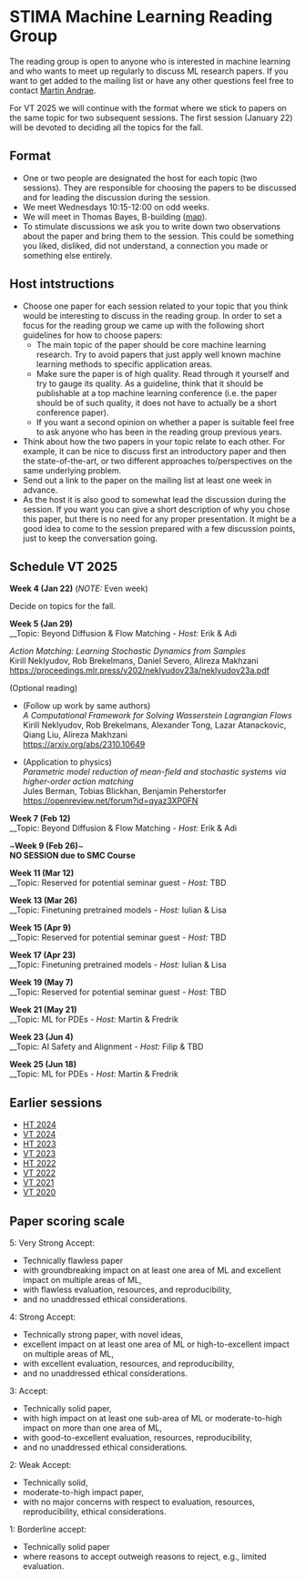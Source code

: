 # STIMA Machine Learning Reading Group
The reading group is open to anyone who is interested in machine learning and who wants to meet up regularly to discuss ML research papers.
If you want to get added to the mailing list or have any other questions feel free to contact [Martin Andrae](https://liu.se/en/employee/maran77).

For VT 2025 we will continue with the format where we stick to papers on the same topic for two subsequent sessions. The first session (January 22) will be devoted to deciding all the topics for the fall.

## Format
* One or two people are designated the host for each topic (two sessions). They are responsible for choosing the papers to be discussed and for leading the discussion during the session.
* We meet Wednesdays 10:15-12:00 on odd weeks.
* We will meet in Thomas Bayes, B-building ([map](https://www.ida.liu.se/department/location/search.en.shtml?keyword=thomas+bayes)).
* To stimulate discussions we ask you to write down two observations about the paper and bring them to the session. This could be something you liked, disliked, did not understand, a connection you made or something else entirely.

## Host intstructions
* Choose one paper for each session related to your topic that you think would be interesting to discuss in the reading group. In order to set a focus for the reading group we came up with the following short guidelines for how to choose papers:
  * The main topic of the paper should be core machine learning research. Try to avoid papers that just apply well known machine learning methods to specific application areas.
  * Make sure the paper is of high quality. Read through it yourself and try to gauge its quality. As a guideline, think that it should be publishable at a top machine learning conference (i.e. the paper should be of such quality, it does not have to actually be a short conference paper).
  * If you want a second opinion on whether a paper is suitable feel free to ask anyone who has been in the reading group previous years.
* Think about how the two papers in your topic relate to each other. For example, it can be nice to discuss first an introductory paper and then the state-of-the-art, or two different approaches to/perspectives on the same underlying problem.
* Send out a link to the paper on the mailing list at least one week in advance.
* As the host it is also good to somewhat lead the discussion during the session. If you want you can give a short description of why you chose this paper, but there is no need for any proper presentation. It might be a good idea to come to the session prepared with a few discussion points, just to keep the conversation going.

## Schedule VT 2025

__Week 4 (Jan 22)__ (*NOTE:* Even week)

Decide on topics for the fall.

__Week 5 (Jan 29)__
<br>
__Topic: Beyond Diffusion & Flow Matching
_- Host:_ Erik & Adi

*Action Matching: Learning Stochastic Dynamics from Samples*
<br>
Kirill Neklyudov, Rob Brekelmans, Daniel Severo, Alireza Makhzani
<br>
https://proceedings.mlr.press/v202/neklyudov23a/neklyudov23a.pdf

(Optional reading)
* (Follow up work by same authors)
  <br>
  *A Computational Framework for Solving Wasserstein Lagrangian Flows*
  <br>
  Kirill Neklyudov, Rob Brekelmans, Alexander Tong, Lazar Atanackovic, Qiang Liu, Alireza Makhzani
  <br>
  https://arxiv.org/abs/2310.10649
  <br>
  
* (Application to physics)
  <br>
  *Parametric model reduction of mean-field and stochastic systems via higher-order action matching*
  <br>
  Jules Berman, Tobias Blickhan, Benjamin Peherstorfer
  <br>
  https://openreview.net/forum?id=qyaz3XP0FN
  <br>


__Week 7 (Feb 12)__
<br>
__Topic: Beyond Diffusion & Flow Matching
_- Host:_ Erik & Adi

~__Week 9 (Feb 26)__~
<br>
**NO SESSION due to SMC Course**

__Week 11 (Mar 12)__
<br>
__Topic: Reserved for potential seminar guest
_- Host:_ TBD

__Week 13 (Mar 26)__
<br>
__Topic: Finetuning pretrained models
_- Host:_ Iulian & Lisa

__Week 15 (Apr 9)__
<br>
__Topic: Reserved for potential seminar guest
_- Host:_ TBD

__Week 17 (Apr 23)__
<br>
__Topic: Finetuning pretrained models
_- Host:_ Iulian & Lisa

__Week 19 (May 7)__
<br>
__Topic: Reserved for potential seminar guest
_- Host:_ TBD

__Week 21 (May 21)__
<br>
__Topic: ML for PDEs
_- Host:_ Martin & Fredrik

__Week 23 (Jun 4)__
<br>
__Topic: AI Safety and Alignment
_- Host:_ Filip & TBD

__Week 25 (Jun 18)__
<br>
__Topic: ML for PDEs
_- Host:_ Martin & Fredrik

## Earlier sessions

* [HT 2024](archive/2024ht.md)
* [VT 2024](archive/2024vt.md)
* [HT 2023](archive/2023ht.md)
* [VT 2023](archive/2023vt.md)
* [HT 2022](archive/2022ht.md)
* [VT 2022](archive/2022vt.md)
* [VT 2021](archive/2021vt.md)
* [VT 2020](archive/2020vt.md)

## Paper scoring scale

5: Very Strong Accept:

* Technically flawless paper
* with groundbreaking impact on at least one area of ML and excellent impact on multiple areas of ML,
* with flawless evaluation, resources, and reproducibility,
* and no unaddressed ethical considerations.

4: Strong Accept:

* Technically strong paper, with novel ideas,
* excellent impact on at least one area of ML or high-to-excellent impact on multiple areas of ML,
* with excellent evaluation, resources, and reproducibility,
* and no unaddressed ethical considerations.

3: Accept:

* Technically solid paper,
* with high impact on at least one sub-area of ML or moderate-to-high impact on more than one area of ML,
* with good-to-excellent evaluation, resources, reproducibility,
* and no unaddressed ethical considerations.

2: Weak Accept:

* Technically solid,
* moderate-to-high impact paper,
* with no major concerns with respect to evaluation, resources, reproducibility, ethical considerations.

1: Borderline accept:

* Technically solid paper
* where reasons to accept outweigh reasons to reject, e.g., limited evaluation.
